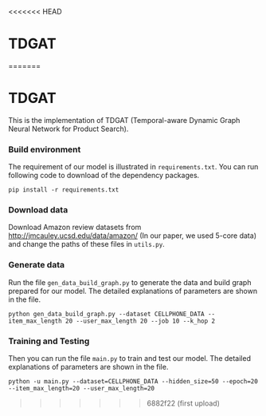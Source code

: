 <<<<<<< HEAD
# TDGAT
=======
# TDGAT
This is the implementation of TDGAT (Temporal-aware Dynamic Graph Neural Network for Product Search).

### Build environment
The requirement of our model is illustrated in ```requirements.txt```. You can run following code to download of the dependency packages.

```
pip install -r requirements.txt
```

### Download data
Download Amazon review datasets from http://jmcauley.ucsd.edu/data/amazon/ (In our paper, we used 5-core data) and change the paths of these files in ```utils.py```.

### Generate data
Run the file ```gen_data_build_graph.py``` to generate the data and build graph prepared for our model. The detailed explanations of parameters are shown in the file.

```
python gen_data_build_graph.py --dataset CELLPHONE_DATA --item_max_length 20 --user_max_length 20 --job 10 --k_hop 2
```

### Training and Testing 
Then you can run the file ```main.py``` to train and test our model. The detailed explanations of parameters are shown in the file.

```
python -u main.py --dataset=CELLPHONE_DATA --hidden_size=50 --epoch=20 --item_max_length=20 --user_max_length=20
```
>>>>>>> 6882f22 (first upload)
